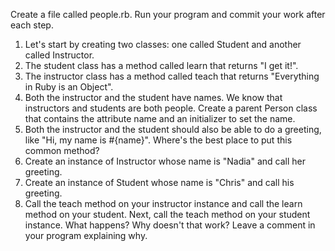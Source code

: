 Create a file called people.rb. Run your program and commit your work after each step.

1. Let's start by creating two classes: one called Student and another called Instructor.
2. The student class has a method called learn that returns "I get it!".
3. The instructor class has a method called teach that returns "Everything in Ruby is an Object".
4. Both the instructor and the student have names. We know that instructors and students are both people. Create a parent Person class that contains the attribute name and an initializer to set the name.
5. Both the instructor and the student should also be able to do a greeting, like "Hi, my name is #{name}". Where's the best place to put this common method?
6. Create an instance of Instructor whose name is "Nadia" and call her greeting.
7. Create an instance of Student whose name is "Chris" and call his greeting.
8. Call the teach method on your instructor instance and call the learn method on your student. Next, call the teach method on your student instance. What happens? Why doesn't that work? Leave a comment in your program explaining why.
